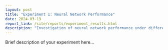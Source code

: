 ```yaml
---
layout: post
title: "Experiment 1: Neural Network Performance"
date: 2024-03-19
report_link: /site/reports/experiment_results.html
description: "Investigation of neural network performance under different hyperparameters"
---
```


Brief description of your experiment here... 